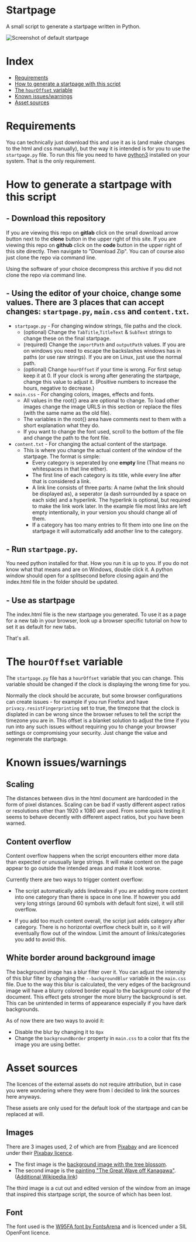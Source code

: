 # Startpage

A small script to generate a startpage written in Python. 

![Screenshot of default startpage](https://gitlab.com/Baut/readme-images/-/raw/master/StandaloneImages/Startpage.png)

# Index

 * [Requirements](#requirements)
 * [How to generate a startpage with this script](#how-to-generate-a-startpage-with-this-script)
 * [The `hourOffset` variable](#the-houroffset-variable)
 * [Known issues/warnings](#known-issueswarnings)
 * [Asset sources](#asset-sources)


# Requirements

You can technically just download this and use it as is (and make changes to the html and css manually), but the way it is intended is for you to use the `startpage.py` file. To run this file you need to have [python3](https://www.python.org/downloads/) installed on your system. That is the only requirement.

# How to generate a startpage with this script

## - Download this repository

If you are viewing this repo on **gitlab** click on the small download arrow button next to the **clone** button in the upper right of this site. If you are viewing this repo on **github** click on the **code** button in the upper right of this site directly. Then navigate to "Download Zip". You can of course also just clone the repo via command line.

Using the software of your choice decompress this archive if you did not clone the repo via command line.

## - Using the editor of your choice, change some values. There are 3 places that can accept changes: `startpage.py`, `main.css` and `content.txt`.

* `startpage.py` - For changing window strings, file paths and the clock.
    * (optional) Change the `TabTitle`,`TitleText` & `SubText` strings to change these on the final startpage. 
    * (required) Change the `importPath` and `outputPath` values. If you are on windows you need to escape the backslashes windows has in paths (or use raw strings). If you are on Linux, just use the normal path.
    * (optional) Change `hourOffset` if your time is wrong. For first setup keep it at 0. If your clock is wrong after generating the startpage, change this value to adjust it. (Positive numbers to increase the hours, negative to decrease.)
* `main.css` - For changing colors, images, effects and fonts.
    * All values in the root{} area are optional to change. To load other images change the image URLS in this section or replace the files (with the same name as the old file).
    * The variables in the root{} area have comments next to them with a short explanation what they do.
    * If you want to change the font used, scroll to the bottom of the file and change the path to the font file.
* `content.txt` - For changing the actual content of the startpage.
    * This is where you change the actual content of the window of the startpage. The format is simple: 
        * Every category is seperated by one **empty** line (That means no whitespaces in that line either). 
        * The first line of each category is its title, while every line after that is considered a link. 
        * A link line consists of three parts: A name (what the link should be displayed as), a seperator (a dash surrounded by a space on each side) and a hyperlink. The hyperlink is optional, but required to make the link work later. In the example file most links are left empty intentionally, in your version you should change all of them. 
        * If a category has too many entries to fit them into one line on the startpage it will automatically add another line to the category.

## - Run `startpage.py`. 

You need python installed for that. How you run it is up to you. If you do not know what that means and are on Windows, double click it. A python window should open for a splitsecond before closing again and the index.html file in the folder should be updated.

## - Use as startpage

The index.html file is the new startpage you generated. To use it as a page for a new tab in your browser, look up a browser specific tutorial on how to set it as default for new tabs.

That's all.

# The `hourOffset` variable

The `startpage.py` file has a `hourOffset` variable that you can change. This variable should be changed if the clock is displaying the wrong time for you. 

Normally the clock should be accurate, but some browser configurations can create issues - for example if you run Firefox and have `privacy.resistFingerprinting` set to true, the timezone that the clock is displated in can be wrong since the browser refuses to tell the script the timezone you are in. This offset is a blanket solution to adjust the time if you run into any such issues without requiring you to change your browser settings or compromising your security. Just change the value and regenerate the startpage.

# Known issues/warnings

## Scaling

The distances between divs in the html document are hardcoded in the form of pixel distances. Scaling can be bad if vastly different aspect ratios or resolutions other than 1920 x 1080 are used. From some quick testing it seems to behave decently with different aspect ratios, but you have been warned.

## Content overflow

Content overflow happens when the script encounters either more data than expected or unusually large strings. It will make content on the page appear to go outside the intended areas and make it look worse.

Currently there are two ways to trigger content overflow:

* The script automatically adds linebreaks if you are adding more content into one category than there is space in one line. If however you add very long strings (around 60 symbols with default font size), it will still overflow.

* If you add too much content overall, the script just adds category after category. There is no horizontal overflow check built in, so it will eventually flow out of the window. Limit the amount of links/categories you add to avoid this.

## White border around background image

The background image has a blur filter over it. You can adjust the intensity of this blur filter by changing the `--backgroundBlur` variable in the `main.css` file. Due to the way this blur is calculated, the very edges of the background image will have a blurry colored border equal to the background color of the document. This effect gets stronger the more blurry the background is set. This can be unintended in terms of appearance especially if you have dark backgrounds.

As of now there are two ways to avoid it:

* Disable the blur by changing it to `0px`
* Change the `backgroundBorder` property in `main.css` to a color that fits the image you are using better.

# Asset sources
The licences of the external assets do not require attribution, but in case you were wondering where they were from I decided to link the sources here anyways.

These assets are only used for the default look of the startpage and can be replaced at will.

## Images

There are 3 images used, 2 of which are from [Pixabay](https://pixabay.com/) and are licenced under their [Pixabay licence](https://pixabay.com/service/terms/#license).

* The first image is the [background image with the tree blossom](https://pixabay.com/photos/blossom-pink-garden-nature-4151081/).
* The second image is the [painting "The Great Wave off Kanagawa"](https://pixabay.com/illustrations/picture-woodblock-printing-woodcut-1247354/).([Additional Wikipedia link](https://en.wikipedia.org/wiki/The_Great_Wave_off_Kanagawa))

The third image is a cut out and edited version of the window from an image that inspired this startpage script, the source of which has been lost.

## Font
The font used is the [W95FA font by FontsArena](https://fontsarena.com/w95fa-by-fontsarena/) and is licenced under a SIL OpenFont licence.
